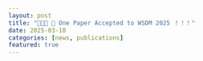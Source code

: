 ```yaml
---
layout: post
title: "🎉🎉🎉 📢 One Paper Accepted to WSDM 2025 ！！！"
date: 2025-03-10
categories: [news, publications]
featured: true
---
```

